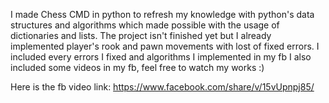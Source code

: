 I made Chess CMD in python to refresh my knowledge with python's data structures and algorithms which made possible with the usage of dictionaries and lists.  The project isn't finished yet but I already implemented player's rook and pawn movements with lost of fixed errors. I included every errors I fixed and algorithms I implemented in my fb
I also included some videos in my fb, feel free to watch my works :)

Here is the fb video link: https://www.facebook.com/share/v/15vUpnpj85/
